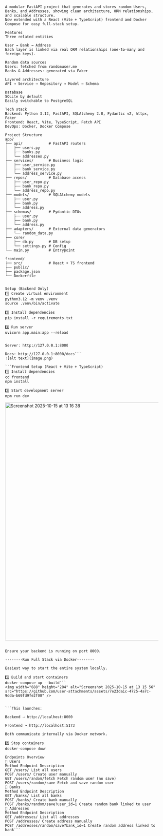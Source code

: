```RandomApp — Full-Stack FastAPI + React (Vite + TypeScript)

A modular FastAPI project that generates and stores random Users, Banks, and Addresses, showing clean architecture, ORM relationships, and scalable structure.
Now extended with a React (Vite + TypeScript) frontend and Docker Compose for easy full-stack setup.

Features
Three related entities

User → Bank → Address
Each layer is linked via real ORM relationships (one-to-many and foreign keys).

Random data sources
Users: fetched from randomuser.me
Banks & Addresses: generated via Faker

Layered architecture
API → Service → Repository → Model → Schema

Database
SQLite by default
Easily switchable to PostgreSQL

Tech stack
Backend: Python 3.12, FastAPI, SQLAlchemy 2.0, Pydantic v2, httpx, Faker
Frontend: React, Vite, TypeScript, Fetch API
DevOps: Docker, Docker Compose

Project Structure
app/
├── api/            # FastAPI routers
│   ├── users.py
│   ├── banks.py
│   └── addresses.py
├── services/       # Business logic
│   ├── user_service.py
│   ├── bank_service.py
│   └── address_service.py
├── repos/          # Database access
│   ├── user_repo.py
│   ├── bank_repo.py
│   └── address_repo.py
├── models/         # SQLAlchemy models
│   ├── user.py
│   ├── bank.py
│   └── address.py
├── schemas/        # Pydantic DTOs
│   ├── user.py
│   ├── bank.py
│   └── address.py
├── adapters/       # External data generators
│   └── random_data.py
├── core/
│   ├── db.py       # DB setup
│   └── settings.py # Config
└── main.py         # Entrypoint

frontend/
├── src/            # React + TS frontend
├── public/
├── package.json
└── Dockerfile


Setup (Backend Only)
1️⃣ Create virtual environment
python3.12 -m venv .venv
source .venv/bin/activate

2️⃣ Install dependencies
pip install -r requirements.txt

3️⃣ Run server
uvicorn app.main:app --reload


Server: http://127.0.0.1:8000

Docs: http://127.0.0.1:8000/docs```
![alt text](image.png)

```Frontend Setup (React + Vite + TypeScript)
1️⃣ Install dependencies
cd frontend
npm install

2️⃣ Start development server
npm run dev
```
<img width="1442" height="780" alt="Screenshot 2025-10-15 at 13 16 38" src="https://github.com/user-attachments/assets/17cd6f8c-3a2e-4ac9-b30d-da0efa0fc588" />

```Frontend: http://localhost:5173

Ensure your backend is running on port 8000.

--------Run Full Stack via Docker--------

Easiest way to start the entire system locally.

1️⃣ Build and start containers
docker-compose up --build```
<img width="688" height="284" alt="Screenshot 2025-10-15 at 13 15 56" src="https://github.com/user-attachments/assets/7e23da1c-4725-4a7c-9dda-b69fd9fe2f00" />


```This launches:

Backend → http://localhost:8000

Frontend → http://localhost:5173

Both communicate internally via Docker network.

2️⃣ Stop containers
docker-compose down

Endpoints Overview
👤 Users
Method Endpoint Description
GET /users/ List all users
POST /users/ Create user manually
GET /users/random/fetch Fetch random user (no save)
POST /users/random/save Fetch and save random user
🏦 Banks
Method Endpoint Description
GET /banks/ List all banks
POST /banks/ Create bank manually
POST /banks/random/save?user_id=1 Create random bank linked to user
📍 Addresses
Method Endpoint Description
GET /addresses/ List all addresses
POST /addresses/ Create address manually
POST /addresses/random/save?bank_id=1 Create random address linked to bank```
